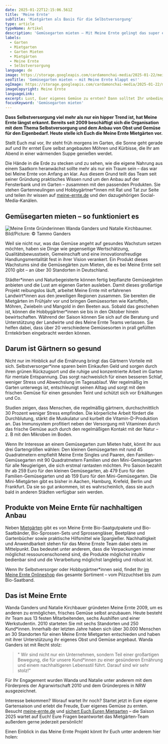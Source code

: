 ```yaml
---
date: 2025-01-22T12:15:06.561Z
title: 'Meine Ernte'
subTitle: 'Mietgärten als Basis für die Selbstversorgung'
type: article
typeName: Artikel
description: 'Gemüsegarten mieten – Mit Meine Ernte gelingt das super einfach, günstig und nachhaltig. Erfahrt hier alles über das deutschlandweite Projekt und ihre Gründerinnen!'
labels:
  - Garten
  - Mietgarten
  - Garten Mieten
  - Mietgärten
  - Meine Ernte
  - Selbstversorgung
language: de
image: https://storage.googleapis.com/cardamonchai-media/2025-01-22/meine-ernte-gruenderinnen-wanda-ganders-natalie-kirchbaumer-soundsvegan-com-jpg-imagine-f8f8f8_cec3af_1024_768/640.webp
seoTitle: 'Gemüsegarten mieten – mit Meine Ernte klappt es!'
ogImage: https://storage.googleapis.com/cardamonchai-media/2025-01-22/meine-ernte-gruenderinnen-wanda-ganders-natalie-kirchbaumer-fotograf-tammo-ganders-soundsvegan-com-jpg-imagine-183808_7e7d64_1200_628/640.webp
imageCopyright: Meine Ernte
languageLink:
excerpt: Lust, Euer eigenes Gemüse zu ernten? Dann solltet Ihr unbedingt weiterlesen! Dass Selbstversorgung viel mehr als nur ein Trend ist, hat Meine Ernte nämlich längst erkannt. Bereits seit 2009 beschäftigt sich die Organisation mit dem Thema Selbstversorgung und dem Anbau von Obst und Gemüse für den Eigenbedarf. In diesem Artikel stelle ich Euch die Meine Ernte Mietgärten vor – inklusive Statement von Gründerin Wanda.
focusKeyword: 'Gemüsegarten mieten'
---
```


**Dass Selbstversorgung viel mehr als nur ein hipper Trend ist, hat Meine Ernte längst erkannt. Bereits seit 2009 beschäftigt sich die Organisation mit dem Thema Selbstversorgung und dem Anbau von Obst und Gemüse für den Eigenbedarf. Heute stelle ich Euch die Meine Ernte Mietgärten vor.**

Stellt Euch mal vor, Ihr steht früh morgens im Garten, die Sonne geht gerade auf und Ihr erntet Eure selbst angebauten Möhren und Kürbisse, die Ihr am Abend in einer wärmenden Suppe genießen werdet.

Die Hände in die Erde zu stecken und zu sehen, wie die eigene Nahrung aus einem Saatkorn heranwächst sollte mehr als nur ein Traum sein – das war bei Meine Ernte von Anfang an klar. Aus diesem Grund teilt das Team seit seiner Gründung praktisches Wissen rund um den Anbau auf der Fensterbank und im Garten – zusammen mit den passenden Produkten. Sie stehen Gartenneulingen und Hobbygärtner\*innen mit Rat und Tat zur Seite und teilen ihr wissen auf [meine-ernte.de](https://tidd.ly/4h3WaRU) und den dazugehörigen Social-Media-Kanälen.

## Gemüsegarten mieten – so funktioniert es

![Meine Ernte Gründerinnen Wanda Ganders und Natalie Kirchbaumer. Bild/Picture: © Tammo Ganders](https://storage.googleapis.com/cardamonchai-media/2025-01-22/meine-ernte-gruenderinnen-wanda-ganders-natalie-kirchbaumer-fotograf-tammo-ganders-soundsvegan-com-jpg-imagine-080808_727360_1024_768/640.webp 'Meine Ernte Gründerinnen Wanda Ganders und Natalie Kirchbaumer. Bild/Picture: © Tammo Ganders')

Weil sie nicht nur, was das Gemüse angeht auf gesundes Wachstum setzen möchten, haben sie Dinge wie gegenseitige Wertschätzung, Qualitätsbewusstsein, Gemeinschaft und eine innovationsfreudige Handlungsmentalität fest in ihrer Vision verankert. Ein Produkt dieses Wachstums sind die Gemüsegärten zum Mieten, die es bei Meine Ernte seit 2010 gibt – an über 30 Standorten in Deutschland.

Städter\*innen und Naturbegeisterte können fertig bepflanzte Gemüsegärten anbieten und die Lust am eigenen Garten ausleben. Damit dieses großartige Projekt reibungslos läuft, arbeitet Meine Ernte mit erfahrenen Landwirt\*innen aus den jeweiligen Regionen zusammen. Sie bereiten die Mietgärten im Frühjahr vor und bringen Gemüsesorten wie Kartoffeln, Möhren, Zwiebeln und Mangold in den Beeten aus. Sobald das geschehen ist, können die Hobbygärtner\*innen sie bis in den Oktober hinein bewirtschaften. Während der Saison können Sie sich auf die Beratung und Unterstützung der Landwirte und des Meine Ernte Teams verlassen. Sie helfen dabei, dass über 20 verschiedene Gemüsesorten in prall gefüllten Erntekörben eingebracht werden können.

## Darum ist Gärtnern so gesund

Nicht nur im Hinblick auf die Ernährung bringt das Gärtnern Vorteile mit sich. Selbstversorger\*inne sparen beim Einkaufen Geld und sorgen durch ihren grünen Rückzugsort und die ruhige und konzentrierte Arbeit im Garten für mentale Entspannung. Das sorgt nachweislich für einen besseren Schlaf, weniger Stress und Abwechslung im Tagesablauf. Wer regelmäßig im Garten unterwegs ist, entschleunigt seinen Alltag und sorgt mit dem frischen Gemüse für einen gesunden Teint und schützt sich vor Erkältungen und Co.

Studien zeigen, dass Menschen, die regelmäßig gärtnern, durchschnittlich 30 Prozent weniger Stress empfinden. Die körperliche Arbeit fördert die Durchblutung, stärkt die Muskulatur und kurbelt die Vitamin-D-Produktion an. Das Immunsystem profitiert neben der Versorgung mit Vitaminen durch das frische Gemüse auch durch den regelmäßigen Kontakt mit der Natur – z. B mit den Mikroben im Boden.

Wenn Ihr Interesse an einem Gemüsegarten zum Mieten habt, könnt Ihr aus drei Gartengrößen wählen: Den kleinen Gemüsegarten mit rund 45 Quadratmetern empfiehlt Meine Ernte Singles und Paaren, den Familien-Gemüsegarten mit 90 Quadratmetern Familien und den Mini-Gemüsegarten für alle Neugierigen, die sich erstmal rantasten möchten. Pro Saison bezahlt Ihr ab 259 Euro für den kleinen Gemüsegarten, ab 479 Euro für den Familien-Gemüsegarten und ab 159 Euro für den Mini-Gemüsegarten. Die Mini-Mietgärten gibt es bisher in Aachen, Hamburg, Krefeld, Berlin und Frankfurt. Da sie so gut ankommen, ist es wahrscheinlich, dass sie auch bald in anderen Städten verfügbar sein werden.

## Produkte von Meine Ernte für nachhaltigen Anbau

Neben [Mietgärten](https://tidd.ly/42jRmDp) gibt es von Meine Ernte Bio-Saatgutpakete und Bio-Saatbänder, Bio-Sprossen-Sets und Sprossengläser, Beetpläne und Gartenbücher sowie praktische Hilfsmittel wie Spargießer. Nachhaltigkeit und Anwendbarkeit stehen für das Meine Ernste Team dabei stets im Mittelpunkt. Das bedeutet unter anderem, dass die Verpackungen immer möglichst ressourcenschonend sind, die Produkte möglichst intuitiv bedienbar sind und die Verarbeitung möglichst langlebig und robust ist.

Wenn Ihr Selbstversorger oder Hobbygärtner\*innen seid, findet Ihr [im Meine Ernte Onlineshop](https://tidd.ly/40Mf7lh) das gesamte Sortiment – vom Pilzzuchtset bis zum Bio-Saatband.

## Das ist Meine Ernte

Wanda Ganders und Natalie Kirchbauer gründeten Meine Ernte 2009, um es anderen zu ermöglichen, frisches Gemüse selbst anzubauen. Heute besteht ihr Team aus 13 festen Mitarbeitenden, sechs Aushilfen und einer Werkstudentin. 2010 starteten Sie mit sechs Standorten und 250 Kund\*innen. Innerhalb der letzten Jahre haben sich über 30.000 Menschen an 30 Standorten für einen Meine Ernte Mietgarten entschieden und haben mit ihrer Unterstützung ihr eigenes Obst und Gemüse angebaut. Wanda Ganders ist mit Recht stolz:

> " Wir sind nicht nur ein Unternehmen, sondern Teil einer großartigen Bewegung, die für unsere Kund\*innen zu einer gesünderen Ernährung und einem nachhaltigeren Lebensstil führt. Darauf sind wir sehr stolz!"

Für Ihr Engagement wurden Wanda und Natalie unter anderem mit dem Förderpreis der Agrarwirtschaft 2010 und dem Gründerpreis in NRW ausgezeichnet.

Interesse bekommen? Worauf wartet Ihr noch? Startet jetzt in Eure eigene Gartensaison und erlebt die Freude, Euer eigenes Gemüse zu ernten. Besucht [meine-ernte.de](https://tidd.ly/4h3WaRU) und [sichert Euch Euren Mietgarten](https://tidd.ly/42jRmDp) – die Saison 2025 wartet auf Euch! Eure Fragen beantwortet das Mietgärten-Team außerdem gerne jederzeit persönlich!

Einen Einblick in das Meine Ernte Projekt könnt Ihr Euch unter anderem hier holen:

<YouTube id="TlU5qitK98c" />
